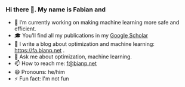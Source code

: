 ### Hi there 👋. My name is Fabian and

- 🔭 I’m currently working on making machine learning more safe and efficient.
- 🎓 You'll find all my publications in my [Google Scholar](https://scholar.google.fr/citations?user=PJQNw9oAAAAJ&hl=en)
- 📝 I write a blog about optimization and machine learning: https://fa.bianp.net .
- 💬 Ask me about optimization, machine learning. 
- 📫 How to reach me: f@bianp.net
- 😄 Pronouns: he/him
- ⚡ Fun fact: I'm not fun
